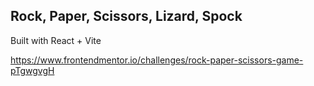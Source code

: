## Rock, Paper, Scissors, Lizard, Spock

Built with React + Vite

https://www.frontendmentor.io/challenges/rock-paper-scissors-game-pTgwgvgH
